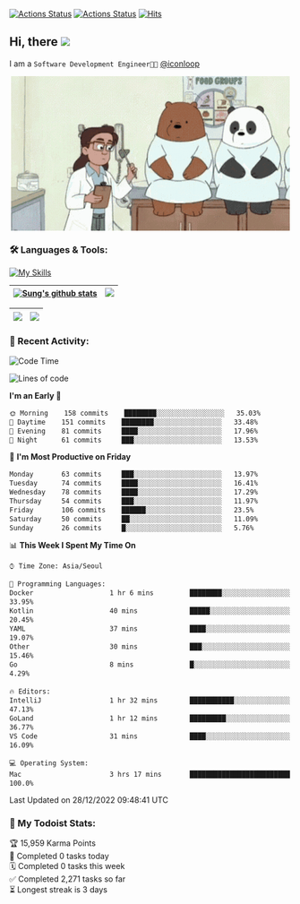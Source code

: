 
[![Actions Status](https://github.com/ddok2/ddok2/workflows/Todoist%20Readme/badge.svg)](https://github.com/ddok2/ddok2/actions)
[![Actions Status](https://github.com/ddok2/ddok2/workflows/wakatime-stats/badge.svg)](https://github.com/ddok2/ddok2/actions)
[![Hits](https://hits.seeyoufarm.com/api/count/incr/badge.svg?url=https%3A%2F%2Fgithub.com%2Fddok2&count_bg=%23FF9595&title_bg=%23555555&icon=github.svg&icon_color=%23FFFFFF&title=hits&edge_flat=false)](https://hits.seeyoufarm.com)

<!-- ![visitors](https://visitor-badge.laobi.icu/badge?page_id=ddok2.ddok2) -->
## Hi, there <img src="https://raw.githubusercontent.com/MartinHeinz/MartinHeinz/master/wave.gif" width="3%">

I am a `Software Development Engineer🧑‍💻` [@iconloop](https://github.com/iconloop)


<p align="center">
    <img align="center" alt="GIF" src="img/debugging.gif" />
</p>


### 🛠 Languages & Tools:

[![My Skills](https://skillicons.dev/icons?i=go,js,ts,py,express,react,svelte,jquery,pug,mongodb,mysql,redis,aws,docker,kubernetes)](https://skillicons.dev)


| <a href="https://github-readme-stats.vercel.app/api?username=ddok2&show_icons=true&include_all_commits=true&count_private=true&theme=buefy&hide_border=true"><img align="center" src="https://github-readme-stats.vercel.app/api?username=ddok2&show_icons=true&include_all_commits=true&count_private=true&theme=buefy&hide_border=true" alt="Sung's github stats" /></a> | <a href="https://github.com/ddok2"><img src="http://github-readme-streak-stats.herokuapp.com?user=ddok2&hide_border=true" /></a> |
| ------------- |------------- |


| <a href="https://github.com/ddok2"><img align="center" src="https://github-readme-stats.vercel.app/api/top-langs/?username=ddok2&theme=buefy&hide=html,css&hide_border=true" /></a> | <a href="https://github.com/ddok2"><img align="center" src="https://activity-graph.herokuapp.com/graph?username=ddok2&theme=github&hide_border=true" height="250" /></a> |
| ------------- |--------------------------------------------------------------------------------------------------------------------------------------------------------------------------|


<!-- <details open>
    <summary>📈 My GitHub Stats</summary>
    <p align="center">
        <a href="https://github.com/ddok2">
            <img align="center" src="https://github-readme-stats.vercel.app/api?username=ddok2&show_icons=true&include_all_commits=true&count_private=true&theme=buefy&hide_border=true" alt="Sung's github stats" />
        </a>
    </p>
</details>
<details>
    <summary>💬 Top Languages</summary>
    <p align="center"> 
        <a href="https://github.com/ddok2">
            <img align="center" src="https://github-readme-stats.vercel.app/api/top-langs/?username=ddok2&layout=compact&theme=buefy&hide=html,css&hide_border=true" />
        </a>
    </p>
</details> -->


### 🌈 Recent Activity:
<!--START_SECTION:waka-->
![Code Time](http://img.shields.io/badge/Code%20Time-1%2C896%20hrs%2050%20mins-blue)

![Lines of code](https://img.shields.io/badge/From%20Hello%20World%20I%27ve%20Written-1%20Million%20lines%20of%20code-blue)

**I'm an Early 🐤** 

```text
🌞 Morning    158 commits    ████████░░░░░░░░░░░░░░░░░   35.03% 
🌆 Daytime    151 commits    ████████░░░░░░░░░░░░░░░░░   33.48% 
🌃 Evening    81 commits     ████░░░░░░░░░░░░░░░░░░░░░   17.96% 
🌙 Night      61 commits     ███░░░░░░░░░░░░░░░░░░░░░░   13.53%

```
📅 **I'm Most Productive on Friday** 

```text
Monday       63 commits     ███░░░░░░░░░░░░░░░░░░░░░░   13.97% 
Tuesday      74 commits     ████░░░░░░░░░░░░░░░░░░░░░   16.41% 
Wednesday    78 commits     ████░░░░░░░░░░░░░░░░░░░░░   17.29% 
Thursday     54 commits     ███░░░░░░░░░░░░░░░░░░░░░░   11.97% 
Friday       106 commits    ██████░░░░░░░░░░░░░░░░░░░   23.5% 
Saturday     50 commits     ██░░░░░░░░░░░░░░░░░░░░░░░   11.09% 
Sunday       26 commits     █░░░░░░░░░░░░░░░░░░░░░░░░   5.76%

```


📊 **This Week I Spent My Time On** 

```text
⌚︎ Time Zone: Asia/Seoul

💬 Programming Languages: 
Docker                   1 hr 6 mins         ████████░░░░░░░░░░░░░░░░░   33.95% 
Kotlin                   40 mins             █████░░░░░░░░░░░░░░░░░░░░   20.45% 
YAML                     37 mins             ████░░░░░░░░░░░░░░░░░░░░░   19.07% 
Other                    30 mins             ███░░░░░░░░░░░░░░░░░░░░░░   15.46% 
Go                       8 mins              █░░░░░░░░░░░░░░░░░░░░░░░░   4.29%

🔥 Editors: 
IntelliJ                 1 hr 32 mins        ███████████░░░░░░░░░░░░░░   47.13% 
GoLand                   1 hr 12 mins        █████████░░░░░░░░░░░░░░░░   36.77% 
VS Code                  31 mins             ████░░░░░░░░░░░░░░░░░░░░░   16.09%

💻 Operating System: 
Mac                      3 hrs 17 mins       █████████████████████████   100.0%

```


 Last Updated on 28/12/2022 09:48:41 UTC
<!--END_SECTION:waka-->

### 🚧 My Todoist Stats:
<!-- TODO-IST:START -->
🏆  15,959 Karma Points           
🌸  Completed 0 tasks today           
🗓  Completed 0 tasks this week           
✅  Completed 2,271 tasks so far           
⏳  Longest streak is 3 days
<!-- TODO-IST:END -->

